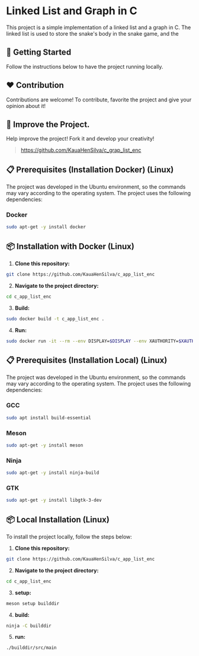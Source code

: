 # Linked List and Graph in C

This project is a simple implementation of a linked list and a graph in C. The linked list is used to store the snake's body in the snake game, and the

## 🚀 Getting Started

Follow the instructions below to have the project running locally.

## ❤️ Contribution

Contributions are welcome! To contribute, favorite the project and give your opinion about it!

## 🐬 Improve the Project.

Help improve the project! Fork it and develop your creativity!

>https://github.com/KauaHenSilva/c_grap_list_enc


## 📋 Prerequisites (Installation Docker) (Linux)

The project was developed in the Ubuntu environment, so the commands may vary according to the operating system. The project uses the following dependencies: 

### Docker
  
  ```bash
  sudo apt-get -y install docker
  ```

## 📦 Installation with Docker (Linux)

1. **Clone this repository:**

  ```bash
  git clone https://github.com/KauaHenSilva/c_app_list_enc
  ```

2. **Navigate to the project directory:**

  ```bash
  cd c_app_list_enc
  ```
3. **Build:**

  ```bash
  sudo docker build -t c_app_list_enc .
  ```

4. **Run:**

  ```bash
  sudo docker run -it --rm --env DISPLAY=$DISPLAY --env XAUTHORITY=$XAUTHORITY --volume /tmp/.X11-unix:/tmp/.X11-unix c_app_list_enc
  ```

## 📋 Prerequisites (Installation Local) (Linux)

The project was developed in the Ubuntu environment, so the commands may vary according to the operating system. The project uses the following dependencies: 

### GCC 

  ```bash
  sudo apt install build-essential
  ```

### Meson 

  ```bash
  sudo apt-get -y install meson 
  ```

### Ninja 

  ```bash
  sudo apt-get -y install ninja-build
  ```

### GTK 

  ```bash
  sudo apt-get -y install libgtk-3-dev
  ```

## 📦 Local Installation  (Linux)
To install the project locally, follow the steps below:

1. **Clone this repository:**

  ```bash
  git clone https://github.com/KauaHenSilva/c_app_list_enc
  ```
2. **Navigate to the project directory:**

  ```bash
  cd c_app_list_enc
  ```
3. **setup:**

  ```bash
  meson setup builddir
  ```
4. **build:**

  ```bash
  ninja -C builddir
  ```

5. **run:**

  ```bash
  ./builddir/src/main
  ```
